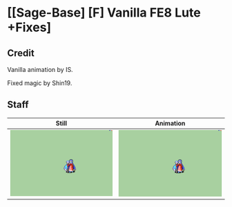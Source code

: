 # [\[Sage-Base\] \[F\] Vanilla FE8 Lute +Fixes]

## Credit

Vanilla animation by IS.

Fixed magic by Shin19.
	
## Staff

| Still | Animation |
| :---: | :-------: |
| ![Staff still](./Staff_000.png) | ![Staff animation](./Staff.gif) |
